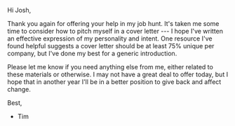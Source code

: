 Hi Josh,

Thank you again for offering your help in my job hunt. It's taken me some time to consider how to pitch myself in a cover letter --- I hope I've written an effective expression of my personality and intent. One resource I've found helpful suggests a cover letter should be at least 75% unique per company, but I've done my best for a generic introduction. 

Please let me know if you need anything else from me, either related to these materials or otherwise. I may not have a great deal to offer today, but I hope that in another year I'll be in a better position to give back and affect change. 

Best,

- Tim
